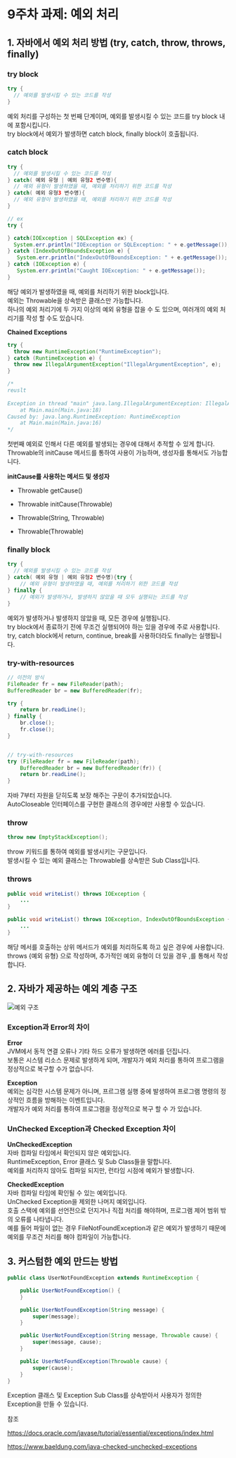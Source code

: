 # 9주차 과제: 예외 처리



## 1. 자바에서 예외 처리 방법 (try, catch, throw, throws, finally)

### 	try block

```java
try {
  // 예외를 발생시킬 수 있는 코드를 작성
}
```

예외 처리를 구성하는 첫 번째 단계이며, 예외를 발생시킬 수 있는 코드를 try block 내에 포함시킵니다.  
try block에서 예외가 발생하면 catch block, finally block이 호출됩니다.



### catch block

```java
try {
  // 예외를 발생시킬 수 있는 코드를 작성 
} catch( 예외 유형 | 예외 유형2 변수명){
  // 예외 유형이 발생하였을 때, 예외를 처리하기 위한 코드를 작성
} catch( 예외 유형3 변수명){
  // 예외 유형이 발생하였을 때, 예외를 처리하기 위한 코드를 작성
}

// ex
try { 

} catch(IOException | SQLException ex) {
  System.err.println("IOException or SQLException: " + e.getMessage()); 
} catch (IndexOutOfBoundsException e) { 
   System.err.println("IndexOutOfBoundsException: " + e.getMessage()); 
} catch (IOException e) { 
   System.err.println("Caught IOException: " + e.getMessage()); 
}
```

해당 예외가 발생하였을 때, 예외를 처리하기 위한 block입니다.  
예외는 Throwable을 상속받은 클래스만 가능합니다.  
하나의 예외 처리기에 두 가지 이상의 예외 유형을 잡을 수 도 있으며, 여러개의 예외 처리기를 작성 할 수도 있습니다.

**Chained Exceptions**

```java
try {
  throw new RuntimeException("RuntimeException");
} catch (RuntimeException e) {
  throw new IllegalArgumentException("IllegalArgumentException", e);
}

/*
reuslt 
 
Exception in thread "main" java.lang.IllegalArgumentException: IllegalArgumentException
	at Main.main(Main.java:18)
Caused by: java.lang.RuntimeException: RuntimeException
	at Main.main(Main.java:16) 
*/
```

첫번째 예외로 인해서 다른 예외를 발생되는 경우에 대해서 추적할 수 있게 합니다.  
Throwable의 initCause 메서드를 통하여  사용이 가능하며, 생성자를 통해서도 가능합니다. 

**initCause를 사용하는 메서드 및 생성자**

- Throwable getCause() 

- Throwable initCause(Throwable) 

- Throwable(String, Throwable) 

- Throwable(Throwable)

    



### finally block

```java
try {
  // 예외를 발생시킬 수 있는 코드를 작성 
} catch( 예외 유형 | 예외 유형2 변수명){try {
	// 예외 유형이 발생하였을 때, 예외를 처리하기 위한 코드를 작성
} finally {
	// 예외가 발생하거나, 발생하지 않았을 때 모두 실행되는 코드를 작성
}
```

예외가 발생하거나 발생하지 않았을 때,  모든 경우에 실행됩니다.  
try block에서 종료하기 전에 무조건 실행되어야 하는 있을 경우에 주로 사용합니다.  
try, catch block에서 return, continue, break를 사용하더라도 finally는 실행됩니다.



### try-with-resources

```java
// 이전의 방식
FileReader fr = new FileReader(path); 
BufferedReader br = new BufferedReader(fr); 

try { 
    return br.readLine(); 
} finally { 
    br.close(); 
    fr.close(); 
} 


// try-with-resources
try (FileReader fr = new FileReader(path);
    BufferedReader br = new BufferedReader(fr)) {
    return br.readLine();
}
```

자바 7부터 자원을 닫히도록 보장 해주는 구문이 추가되었습니다.  
AutoCloseable 인터페이스를 구현한 클래스의 경우에만 사용할 수 있습니다.



### throw

```java
throw new EmptyStackException();
```

throw 키워드를 통하여 예외를 발생시키는 구문입니다.  
발생시킬 수 있는 예외 클래스는 Throwable를 상속받은 Sub Class입니다.



### throws

```java
public void writeList() throws IOException {
	...
}

public void writeList() throws IOException, IndexOutOfBoundsException {
	...
}
```

해당 메서를 호출하는 상위 메서드가 예외를 처리하도록 하고 싶은 경우에 사용합니다.  
throws {예외 유형} 으로 작성하며, 추가적인 예외 유형이 더 있을 경우 ,를 통해서 작성합니다.



## 2. 자바가 제공하는 예외 계층 구조

![예외 구조](https://docs.oracle.com/javase/tutorial/figures/essential/exceptions-throwable.gif)

### Exception과 Error의 차이

**Error**  
JVM에서 동적 연결 오류나 기타 하드 오류가 발생하면 에러를 던집니다.  
보통은 시스템 리소스 문제로 발생하게 되며, 개발자가 예외 처리를 통하여 프로그램을 정상적으로 복구할 수가 없습니다.



**Exception**  
예외는 심각한 시스템 문제가 아니며, 프르그램 실행 중에 발생하여 프로그램 명령의 정상적인 흐름을 방해하는 이벤트입니다.  
개발자가 예외 처리를 통하여 프로그램을 정상적으로 복구 할 수 가 있습니다.



### UnChecked Exception과 Checked Exception 차이

**UnCheckedException**  
자바 컴파일 타임에서 확인되지 않은 예외입니다.   
RuntimeException, Error 클래스 및 Sub Class들을 말합니다.  
예외를 처리하지 않아도 컴파일 되지만, 런타임 시점에 예외가 발생합니다.



**CheckedException**  
자바 컴파일 타임에 확인될 수 있는 예외입니다.   
UnChecked Exception을 제외한 나머지 예외입니다.  
호출 스택에 예외를 선언전으로 던지거나 직접 처리를 해야하며, 프로그램 제어 범위 밖의 오류를 나타냅니다.  
예를 들어 파일이 없는 경우 FileNotFoundException과 같은 예외가 발생하기 때문에 예외를 무조건 처리를 해야 컴파일이 가능합니다.



## 3. 커스텀한 예외 만드는 방법

```java
public class UserNotFoundException extends RuntimeException {

	public UserNotFoundException() {
	}

	public UserNotFoundException(String message) {
		super(message);
	}

	public UserNotFoundException(String message, Throwable cause) {
		super(message, cause);
	}

	public UserNotFoundException(Throwable cause) {
		super(cause);
	}
}
```

Exception 클래스 및 Exception Sub Class를 상속받아서 사용자가 정의한 Exception을 만들 수 있습니다.



참조

https://docs.oracle.com/javase/tutorial/essential/exceptions/index.html

https://www.baeldung.com/java-checked-unchecked-exceptions
